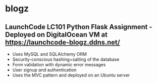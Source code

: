 # blogz
LaunchCode LC101 Python Flask Assignment - Deployed on DigitalOcean VM at https://launchcode-blogz.ddns.net/
---
* Uses MySQL and SQLAlchemy ORM
* Security-conscious hashing+salting of the database
* Form validation with dynamic error messages
* User signup and authentication
* Uses the MVC pattern and deployed on an Ubuntu server
